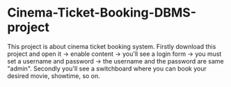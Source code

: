 # Cinema-Ticket-Booking-DBMS-project
This project is about cinema ticket booking system.
Firstly download this project and open it -> enable content -> you'll see a login form -> you must set a username and password -> the username and the password are same "admin". 
Secondly you'll see a switchboard where you can book your desired movie, showtime, so on.
